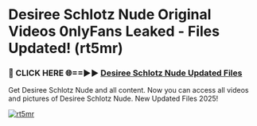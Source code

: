 # Desiree Schlotz Nude Original Videos 0nlyFans Leaked - Files Updated! (rt5mr)

<h3>🔴 CLICK HERE 🌐==►► <a href="https://tinyurl.com/5h6xmrr3" rel="nofollow">Desiree Schlotz Nude Updated Files</a></h3>

Get Desiree Schlotz Nude and all content. Now you can access all videos and pictures of Desiree Schlotz Nude. New Updated Files 2025!

[![rt5mr](https://i.imgur.com/KVD873Z.gif)](https://tinyurl.com/5h6xmrr3)
